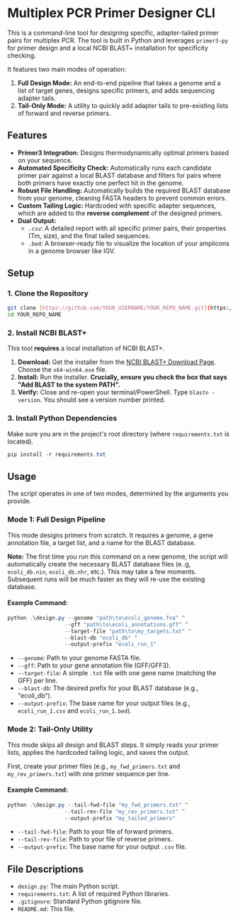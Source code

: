 # Multiplex PCR Primer Designer CLI

This is a command-line tool for designing specific, adapter-tailed primer pairs for multiplex PCR. The tool is built in Python and leverages `primer3-py` for primer design and a local NCBI BLAST+ installation for specificity checking.

It features two main modes of operation:

1.  **Full Design Mode:** An end-to-end pipeline that takes a genome and a list of target genes, designs specific primers, and adds sequencing adapter tails.
2.  **Tail-Only Mode:** A utility to quickly add adapter tails to pre-existing lists of forward and reverse primers.

## Features

* **Primer3 Integration:** Designs thermodynamically optimal primers based on your sequence.
* **Automated Specificity Check:** Automatically runs each candidate primer pair against a local BLAST database and filters for pairs where both primers have exactly one perfect hit in the genome.
* **Robust File Handling:** Automatically builds the required BLAST database from your genome, cleaning FASTA headers to prevent common errors.
* **Custom Tailing Logic:** Hardcoded with specific adapter sequences, which are added to the **reverse complement** of the designed primers.
* **Dual Output:**
    * `.csv`: A detailed report with all specific primer pairs, their properties (Tm, size), and the final tailed sequences.
    * `.bed`: A browser-ready file to visualize the location of your amplicons in a genome browser like IGV.

## Setup

### 1. Clone the Repository

```bash
git clone [https://github.com/YOUR_USERNAME/YOUR_REPO_NAME.git](https://github.com/YOUR_USERNAME/YOUR_REPO_NAME.git)
cd YOUR_REPO_NAME
```

### 2. Install NCBI BLAST+

This tool **requires** a local installation of NCBI BLAST+.

1.  **Download:** Get the installer from the [NCBI BLAST+ Download Page](https://ftp.ncbi.nlm.nih.gov/blast/executables/blast+/LATEST/). Choose the `x64-win64.exe` file.
2.  **Install:** Run the installer. **Crucially, ensure you check the box that says "Add BLAST to the system PATH".**
3.  **Verify:** Close and re-open your terminal/PowerShell. Type `blastn -version`. You should see a version number printed.

### 3. Install Python Dependencies

Make sure you are in the project's root directory (where `requirements.txt` is located).

```powershell
pip install -r requirements.txt
```

## Usage

The script operates in one of two modes, determined by the arguments you provide.

### Mode 1: Full Design Pipeline

This mode designs primers from scratch. It requires a genome, a gene annotation file, a target list, and a name for the BLAST database.

**Note:** The first time you run this command on a new genome, the script will automatically create the necessary BLAST database files (e..g, `ecoli_db.nin`, `ecoli_db.nhr`, etc.). This may take a few moments. Subsequent runs will be much faster as they will re-use the existing database.

#### Example Command:

```powershell
python .\design.py --genome "path\to\ecoli_genome.fna" ^
                  --gff "path\to\ecoli_annotations.gff" ^
                  --target-file "path\to\my_targets.txt" ^
                  --blast-db "ecoli_db" ^
                  --output-prefix "ecoli_run_1"
```

* `--genome`: Path to your genome FASTA file.
* `--gff`: Path to your gene annotation file (GFF/GFF3).
* `--target-file`: A simple `.txt` file with one gene name (matching the GFF) per line.
* `--blast-db`: The desired prefix for your BLAST database (e.g., "ecoli\_db").
* `--output-prefix`: The base name for your output files (e.g., `ecoli_run_1.csv` and `ecoli_run_1.bed`).

### Mode 2: Tail-Only Utility

This mode skips all design and BLAST steps. It simply reads your primer lists, applies the hardcoded tailing logic, and saves the output.

First, create your primer files (e.g., `my_fwd_primers.txt` and `my_rev_primers.txt`) with one primer sequence per line.

#### Example Command:

```powershell
python .\design.py --tail-fwd-file "my_fwd_primers.txt" ^
                  --tail-rev-file "my_rev_primers.txt" ^
                  --output-prefix "my_tailed_primers"
```

* `--tail-fwd-file`: Path to your file of forward primers.
* `--tail-rev-file`: Path to your file of reverse primers.
* `--output-prefix`: The base name for your output `.csv` file.

## File Descriptions

* `design.py`: The main Python script.
* `requirements.txt`: A list of required Python libraries.
* `.gitignore`: Standard Python gitignore file.
* `README.md`: This file.
        
